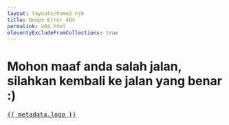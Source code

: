 ```yaml
---
layout: layouts/home2.njk
title: Ooops Error 404
permalink: 404.html
eleventyExcludeFromCollections: true
---
```


<h1 class="tittle">Mohon maaf anda salah jalan,
silahkan kembali ke jalan yang benar :)</h1>

<pre><a href="{{ '/' | url }}" title="Beranda">{{ metadata.logo }}</a></pre>
